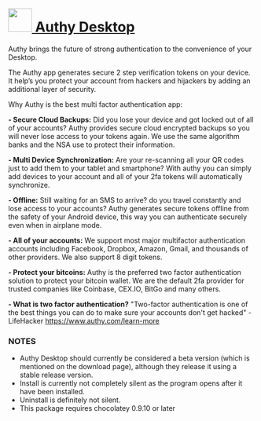 # [<img src="https://cdn.rawgit.com/AdmiringWorm/chocolatey-packages/d089b557793f07aec35b0ed8a67149b338e01d6d/icons/authy-desktop.png" height="48" width="48" /> Authy Desktop](https://chocolatey.org/packages/authy-desktop)

Authy brings the future of strong authentication to the convenience of your Desktop.

The Authy app generates secure 2 step verification tokens on your device. It help’s you protect your account from hackers and hijackers by adding an additional layer of security.


Why Authy is the best multi factor authentication app:

**- Secure Cloud Backups:**
Did you lose your device and got locked out of all of your accounts? Authy provides secure cloud encrypted backups so you will never lose access to your tokens again. We use the same algorithm banks and the NSA use to protect their information.

**- Multi Device Synchronization:**
Are your re-scanning all your QR codes just to add them to your tablet and smartphone? With authy you can simply add devices to your account and all of your 2fa tokens will automatically synchronize.

**- Offline:**
Still waiting for an SMS to arrive? do you travel constantly and lose access to your accounts? Authy generates secure tokens offline from the safety of your Android device, this way you can authenticate securely even when in airplane mode.

**- All of your accounts:**
We support most major multifactor authentication accounts including Facebook, Dropbox, Amazon, Gmail, and thousands of other providers. We also support 8 digit tokens.

**- Protect your bitcoins:**
Authy is the preferred two factor authentication solution to protect your bitcoin wallet. We are the default 2fa provider for trusted companies like Coinbase, CEX.IO, BitGo and many others.

**- What is two factor authentication?**
"Two-factor authentication is one of the best things you can do to make sure your accounts don't get hacked" - LifeHacker
https://www.authy.com/learn-more

### NOTES
- Authy Desktop should currently be considered a beta version (which is mentioned on the download page), although they release it using a stable release version.
- Install is currently not completely silent as the program opens after it have been installed.
- Uninstall is definitely not silent.
- This package requires chocolatey 0.9.10 or later
